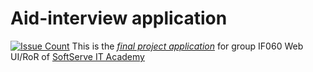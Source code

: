 # Aid-interview application
[![Issue Count](https://codeclimate.com/github/if060-webui-RoR/Aid-Interview/badges/issue_count.svg)](https://codeclimate.com/github/if060-webui-RoR/Aid-Interview)
This is the [*final project application*](https://aidinterview.herokuapp.com/) 
for group IF060 Web UI/RoR of [SoftServe IT Аcademy](https://softserve.ua/en/university/it-academy/)

